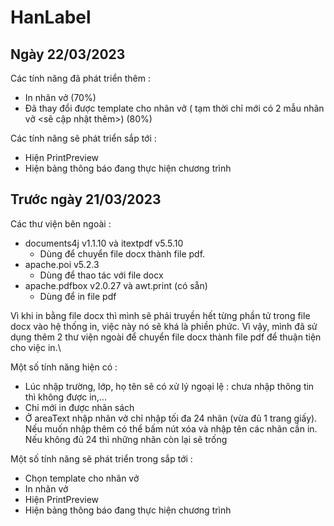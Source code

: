 # HanLabel

## Ngày 22/03/2023
Các tính năng đã phát triển thêm :
- In nhãn vở (70%)
- Đã thay đổi được template cho nhãn vở ( tạm thời chỉ mới có 2 mẫu nhãn vở <sẽ cập nhật thêm>) (80%)

Các tính năng sẽ phát triển sắp tới :
- Hiện PrintPreview
- Hiện bảng thông báo đang thực hiện chương trình

## Trước ngày 21/03/2023

Các thư viện bên ngoài :
- documents4j v1.1.10 và itextpdf v5.5.10
    - Dùng để chuyển file docx thành file pdf.
- apache.poi v5.2.3
    - Dùng để thao tác với file docx
- apache.pdfbox v2.0.27 và awt.print (có sẵn)
    - Dùng để in file pdf

Vì khi in bằng file docx thì mình sẽ phải truyền hết từng phần tử trong file docx vào hệ thống in, việc này nó sẽ khá là phiền phức. Vì vậy, mình đã sử dụng thêm 2 thư viện ngoài để chuyển file docx thành file pdf để thuận tiện cho việc in.\

Một số tính năng hiện có :
- Lúc nhập trường, lớp, họ tên sẽ có xử lý ngoại lệ : chưa nhập thông tin thì không được in,...
- Chỉ mới in được nhãn sách
- Ở areaText nhập nhãn vở chỉ nhập tối đa 24 nhãn (vừa đủ 1 trang giấy). Nếu muốn nhập thêm có thể bấm nút xóa và nhập tên các nhãn cần in. Nếu không đủ 24 thì những nhãn còn lại sẽ trống

Một số tính năng sẽ phát triển trong sắp tới :
- Chọn template cho nhãn vở
- In nhãn vở
- Hiện PrintPreview
- Hiện bảng thông báo đang thực hiện chương trình

